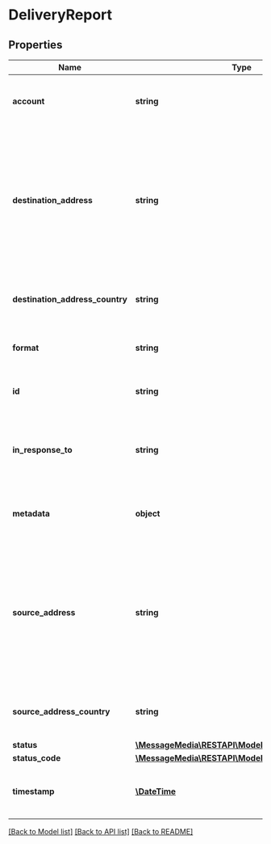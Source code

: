 # DeliveryReport

## Properties
Name | Type | Description | Notes
------------ | ------------- | ------------- | -------------
**account** | **string** | Account associated with this delivery report | [optional] 
**destination_address** | **string** | Address this delivery report was delivered to. This is the source address of the sent message that this delivery report is in response to | [optional] 
**destination_address_country** | **string** | Country associated with the destination address | [optional] 
**format** | **string** | Format of message, SMS or VOICE | [optional] [default to 'SMS']
**id** | **string** | Unique ID for this delivery report | [optional] 
**in_response_to** | **string** | Unique ID of the sent message that this delivery report is in response to | [optional] 
**metadata** | **object** | Metadata associated with the sent message | [optional] 
**source_address** | **string** | Address this delivery report was received from, the destination address of the sent message that this delivery report is in response to | [optional] 
**source_address_country** | **string** | Country associated with the source address | [optional] 
**status** | [**\MessageMedia\RESTAPI\Model\MessageStatus**](MessageStatus.md) |  | [optional] 
**status_code** | [**\MessageMedia\RESTAPI\Model\MessageStatusCode**](MessageStatusCode.md) |  | [optional] 
**timestamp** | [**\DateTime**](\DateTime.md) | Date time at which this delivery report was received | [optional] 

[[Back to Model list]](../README.md#documentation-for-models) [[Back to API list]](../README.md#documentation-for-api-endpoints) [[Back to README]](../README.md)


